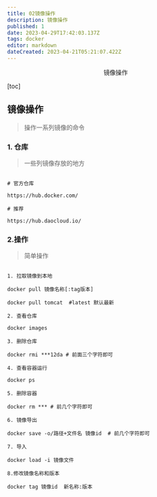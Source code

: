 ```yaml
---
title: 02镜像操作
description: 镜像操作
published: 1
date: 2023-04-29T17:42:03.137Z
tags: docker
editor: markdown
dateCreated: 2023-04-21T05:21:07.422Z
---
```


<center>镜像操作</center>

[toc]

## 镜像操作

> 操作一系列镜像的命令

### 1. 仓库

> 一些列镜像存放的地方

```shell

# 官方仓库

https://hub.docker.com/

# 推荐

https://hub.daocloud.io/

```

### 2.操作

> 简单操作

```shell

1. 拉取镜像到本地

docker pull 镜像名称[:tag版本]

docker pull tomcat  #latest 默认最新

2. 查看仓库

docker images

3. 删除仓库

docker rmi ***12da # 前面三个字符即可

4. 查看容器运行

docker ps

5. 删除容器

docker rm *** # 前几个字符即可

6. 镜像导出

docker save -o/路径+文件名 镜像id  # 前几个字符即可

7. 导入

docker load -i 镜像文件

8.修改镜像名称和版本

docker tag 镜像id  新名称:版本

```

